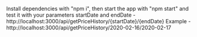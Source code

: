 Install dependencies with "npm i", then start the app with "npm start" and test it with your parameters startDate and endDate - http://localhost:3000/api/getPriceHistory/{startDate}/{endDate}
Example - http://localhost:3000/api/getPriceHistory/2020-02-16/2020-02-17
